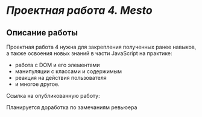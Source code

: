 # *Проектная работа 4. Mesto*

## Описание работы
Проектная работа 4 нужна для закрепления полученных ранее навыков, а также освоения новых знаний в части JavaScript на практике:
* работа с DOM и его элементами
* манипуляции с классами и содержимым
* реакция на действия пользователя
* и многое другое.

Ссылка на опубликованную работу: 

Планируется доработка по замечаниям ревьюера
